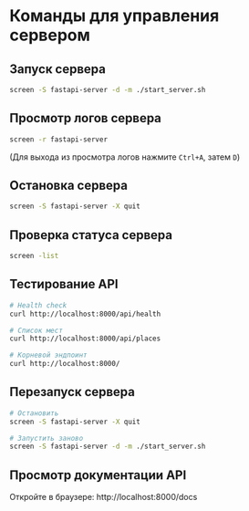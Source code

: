 # Команды для управления сервером

## Запуск сервера
```bash
screen -S fastapi-server -d -m ./start_server.sh
```

## Просмотр логов сервера
```bash
screen -r fastapi-server
```
(Для выхода из просмотра логов нажмите `Ctrl+A`, затем `D`)

## Остановка сервера
```bash
screen -S fastapi-server -X quit
```

## Проверка статуса сервера
```bash
screen -list
```

## Тестирование API
```bash
# Health check
curl http://localhost:8000/api/health

# Список мест
curl http://localhost:8000/api/places

# Корневой эндпоинт
curl http://localhost:8000/
```

## Перезапуск сервера
```bash
# Остановить
screen -S fastapi-server -X quit

# Запустить заново
screen -S fastapi-server -d -m ./start_server.sh
```

## Просмотр документации API
Откройте в браузере: http://localhost:8000/docs
